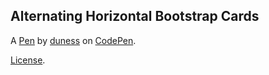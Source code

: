 Alternating Horizontal Bootstrap Cards
--------------------------------------


A [Pen](https://codepen.io/duness/pen/vezOYW) by [duness](https://codepen.io/duness) on [CodePen](https://codepen.io).

[License](https://codepen.io/duness/pen/vezOYW/license).